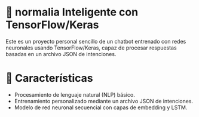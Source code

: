 # 🤖 normalia Inteligente con TensorFlow/Keras

Este es un proyecto personal sencillo de un chatbot entrenado con redes neuronales usando TensorFlow/Keras, capaz de procesar respuestas basadas en un archivo JSON de intenciones.

# 📌 Características
- Procesamiento de lenguaje natural (NLP) básico.
- Entrenamiento personalizado mediante un archivo JSON de intenciones.
- Modelo de red neuronal secuencial con capas de embedding y LSTM.
